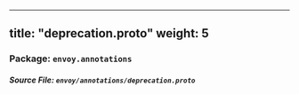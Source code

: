 
---
title: "deprecation.proto"
weight: 5
---

<!-- Code generated by solo-kit. DO NOT EDIT. -->


### Package: `envoy.annotations`

##### Source File: `envoy/annotations/deprecation.proto`






<!-- Start of HubSpot Embed Code -->
<script type="text/javascript" id="hs-script-loader" async defer src="//js.hs-scripts.com/5130874.js"></script>
<!-- End of HubSpot Embed Code -->
